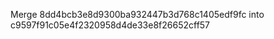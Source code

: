 ---
---

Merge 8dd4bcb3e8d9300ba932447b3d768c1405edf9fc into c9597f91c05e4f2320958d4de33e8f26652cff57
